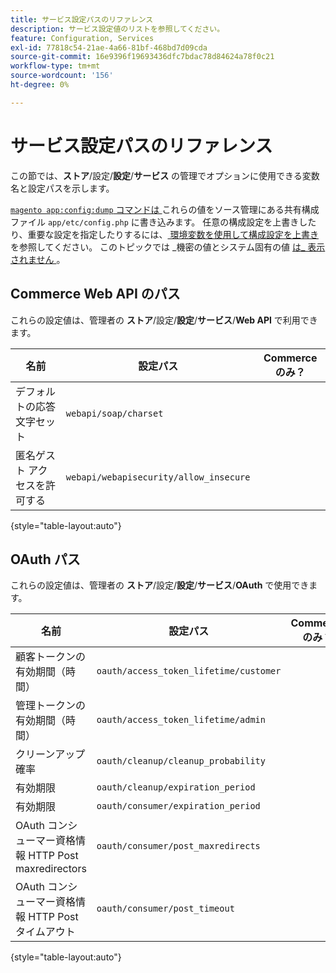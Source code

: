 ```yaml
---
title: サービス設定パスのリファレンス
description: サービス設定値のリストを参照してください。
feature: Configuration, Services
exl-id: 77818c54-21ae-4a66-81bf-468bd7d09cda
source-git-commit: 16e9396f19693436dfc7bdac78d84624a78f0c21
workflow-type: tm+mt
source-wordcount: '156'
ht-degree: 0%

---
```


# サービス設定パスのリファレンス

この節では、**ストア**/設定/**設定**/**サービス** の管理でオプションに使用できる変数名と設定パスを示します。

[`magento app:config:dump` コマンドは ](../cli/export-configuration.md) これらの値をソース管理にある共有構成ファイル `app/etc/config.php` に書き込みます。 任意の構成設定を上書きしたり、重要な設定を指定したりするには、[ 環境変数を使用して構成設定を上書き ](override-config-settings.md#environment-variables) を参照してください。 このトピックでは _機密の値とシステム固有の値 [ は_ 表示されません ](config-reference-sens.md)。

## Commerce Web API のパス

これらの設定値は、管理者の **ストア**/設定/**設定**/**サービス**/**Web API** で利用できます。

| 名前 | 設定パス | Commerceのみ？ |
|--------------|--------------|--------------|
| デフォルトの応答文字セット | `webapi/soap/charset` | <!-- ![Not Commerce-only](/help/assets/configuration/red-x.png) --> |
| 匿名ゲスト アクセスを許可する | `webapi/webapisecurity/allow_insecure` | <!-- ![Not Commerce-only](/help/assets/configuration/red-x.png) --> |

{style="table-layout:auto"}

## OAuth パス

これらの設定値は、管理者の **ストア**/設定/**設定**/**サービス**/**OAuth** で使用できます。

| 名前 | 設定パス | Commerceのみ？ |
|--------------|--------------|--------------|
| 顧客トークンの有効期間（時間） | `oauth/access_token_lifetime/customer` | <!-- ![Not Commerce-only](/help/assets/configuration/red-x.png) --> |
| 管理トークンの有効期間（時間） | `oauth/access_token_lifetime/admin` | <!-- ![Not Commerce-only](/help/assets/configuration/red-x.png) --> |
| クリーンアップ確率 | `oauth/cleanup/cleanup_probability` | <!-- ![Not Commerce-only](/help/assets/configuration/red-x.png) --> |
| 有効期限 | `oauth/cleanup/expiration_period` | <!-- ![Not Commerce-only](/help/assets/configuration/red-x.png) --> |
| 有効期限 | `oauth/consumer/expiration_period` | <!-- ![Not Commerce-only](/help/assets/configuration/red-x.png) --> |
| OAuth コンシューマー資格情報 HTTP Post maxredirectors | `oauth/consumer/post_maxredirects` | <!-- ![Not Commerce-only](/help/assets/configuration/red-x.png) --> |
| OAuth コンシューマー資格情報 HTTP Post タイムアウト | `oauth/consumer/post_timeout` | <!-- ![Not Commerce-only](/help/assets/configuration/red-x.png) --> |

{style="table-layout:auto"}
